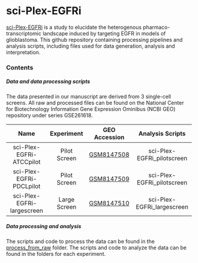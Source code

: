 # sci-Plex-EGFRi

[sci-Plex-EGFRi](https://www.biorxiv.org/content/10.1101/2024.04.08.587960v2) is a study to elucidate the heterogenous pharmaco-transcriptomic landscape induced by targeting EGFR in models of glioblastoma. This github repository containing processing pipelines and analysis scripts, including files used for data generation, analysis and interpretation.

### Contents

##### Data and data processing scripts
The data presented in our manuscript are derived from 3 single-cell screens. All raw and processed files can be found on the National Center for Biotechnology Information Gene Expression Ominibus (NCBI GEO) repository under series GSE261618.

| Name        | Experiment           |GEO Accession  | Analysis Scripts |
| :-------------: |:-----------:| :----:| :---:|
| sci-Plex-EGFRi-ATCCpilot      | Pilot Screen | [GSM8147508](https://www.ncbi.nlm.nih.gov/geo/query/acc.cgi?acc=GSM8147508)| sci-Plex-EGFRi_pilotscreen|
| sci-Plex-EGFRi-PDCLpilot| Pilot Screen      |  [GSM8147509](https://www.ncbi.nlm.nih.gov/geo/query/acc.cgi?acc=GSM8147509) | sci-Plex-EGFRi_pilotscreen|
| sci-Plex-EGFRi-largescreen | Large Screen      | [GSM8147510](https://www.ncbi.nlm.nih.gov/geo/query/acc.cgi?acc=GSM8147510) | sci-Plex-EGFRi_largescreen |

##### Data processing and analysis
The scripts and code to process the data can be found in the [process\_from_raw](https://github.com/mcfaline-figueroa-lab/sci-Plex-EGFRi/tree/main/process_from_raw) folder. The scripts and code to analyze the data can be found in the folders for each experiment.
